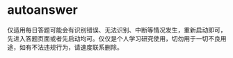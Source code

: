 # autoanswer
仅适用每日答题可能会有识别错误、无法识别、中断等情况发生，重新启动即可，先进入答题页面或者先启动均可。仅仅是个人学习研究使用，切勿用于一切不良用途，如有不法违规行为，请速度联系删除。
